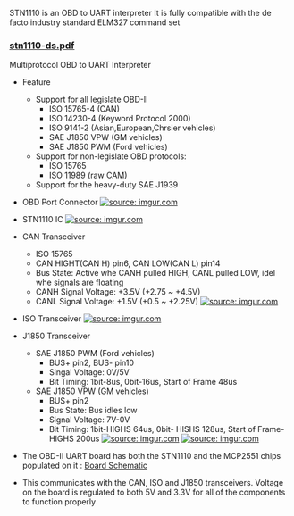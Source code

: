 STN1110 is an OBD to UART interpreter
It is fully compatible with the de facto industry standard ELM327 command set

### [stn1110-ds.pdf][1]
Multiprotocol OBD to UART Interpreter

- Feature
    - Support for all legislate OBD-II
        - ISO 15765-4 (CAN)
        - ISO 14230-4 (Keyword Protocol 2000)
        - ISO 9141-2 (Asian,European,Chrsier vehicles)
        - SAE J1850 VPW (GM vehicles)
        - SAE J1850 PWM (Ford vehicles)
    - Support for non-legislate OBD protocols:
        - ISO 15765
        - ISO 11989 (raw CAM)
    - Support for the heavy-duty SAE J1939     

- OBD Port Connector
<a href="http://imgur.com/HQcA8aT"><img src="http://i.imgur.com/HQcA8aT.png" title="source: imgur.com" /></a>

- STN1110 IC
<a href="http://imgur.com/HuYTWtv"><img src="http://i.imgur.com/HuYTWtv.png" title="source: imgur.com" /></a>

- CAN Transceiver
    - ISO 15765
    - CAN HIGHT(CAN H) pin6, CAN LOW(CAN L) pin14
    - Bus State: Active whe CANH pulled HIGH, CANL pulled LOW, idel whe signals are floating
    - CANH Signal Voltage: +3.5V (+2.75 ~ +4.5V)
    - CANL Signal Voltage: +1.5V (+0.5 ~ +2.25V)
<a href="http://imgur.com/RQAbm5o"><img src="http://i.imgur.com/RQAbm5o.png" title="source: imgur.com" /></a>

- ISO Transceiver
<a href="http://imgur.com/5hpaoLc"><img src="http://i.imgur.com/5hpaoLc.png" title="source: imgur.com" /></a>

- J1850 Transceiver
    - SAE J1850 PWM (Ford vehicles)
        - BUS+ pin2, BUS- pin10
        - Singal Voltage: 0V/5V
        - Bit Timing: 1bit-8us, 0bit-16us, Start of Frame 48us
    - SAE J1850 VPW (GM vehicles)
        - BUS+ pin2
        - Bus State: Bus idles low
        - Signal Voltage: 7V-0V
        - Bit Timing: 1bit-HIGHS 64us, 0bit- HISHS 128us, Start of Frame- HIGHS 200us
<a href="http://imgur.com/QMErWxh"><img src="http://i.imgur.com/QMErWxh.png" title="source: imgur.com" /></a>
<a href="http://imgur.com/3zKRN7E"><img src="http://i.imgur.com/3zKRN7E.png" title="source: imgur.com" /></a>

- The OBD-II UART board has both the STN1110 and the MCP2551 chips populated on it : [Board Schematic][2]
- This communicates with the CAN, ISO and J1850 transceivers. Voltage on the board is regulated to both 5V and 3.3V for all of the components to function properly


   







[1]:https://www.scantool.net/scantool/downloads/97/stn1110-ds.pdf
[2]:https://learn.sparkfun.com/tutorials/obd-ii-uart-hookup-guide
